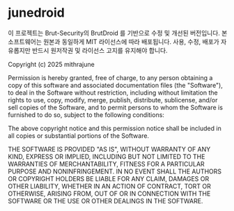 # junedroid
이 프로젝트는 Brut-Security의 BrutDroid 를 기반으로 수정 및 개선된 버전입니다. 본 소프트웨어는 원본과 동일하게 MIT 라이선스에 따라 배포됩니다. 사용, 수정, 배포가 자유롭지만 반드시 원저작권 및 라이선스 고지를 유지해야 합니다.

Copyright (c) 2025 mithrajune

Permission is hereby granted, free of charge, to any person obtaining a copy
of this software and associated documentation files (the "Software"), to deal
in the Software without restriction, including without limitation the rights
to use, copy, modify, merge, publish, distribute, sublicense, and/or sell
copies of the Software, and to permit persons to whom the Software is
furnished to do so, subject to the following conditions:

The above copyright notice and this permission notice shall be included in
all copies or substantial portions of the Software.

THE SOFTWARE IS PROVIDED "AS IS", WITHOUT WARRANTY OF ANY KIND, EXPRESS OR
IMPLIED, INCLUDING BUT NOT LIMITED TO THE WARRANTIES OF MERCHANTABILITY,
FITNESS FOR A PARTICULAR PURPOSE AND NONINFRINGEMENT. IN NO EVENT SHALL THE
AUTHORS OR COPYRIGHT HOLDERS BE LIABLE FOR ANY CLAIM, DAMAGES OR OTHER
LIABILITY, WHETHER IN AN ACTION OF CONTRACT, TORT OR OTHERWISE, ARISING FROM,
OUT OF OR IN CONNECTION WITH THE SOFTWARE OR THE USE OR OTHER DEALINGS IN
THE SOFTWARE.
